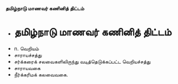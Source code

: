 **தமிழ்நாடு மாணவர் கணினித் திட்டம்**
- # தமிழ்நாடு மாணவர் கணினித் திட்டம்
- n. வெறியம்
- சாராயச்சத்து
- சர்க்கரைக் சலவைகளிலிருந்து வடித்தெடுக்கப்பட்ட வெறியச்சத்து
- சாராயவகை
- நீர்க்கரிமக் கலவைவகை.

